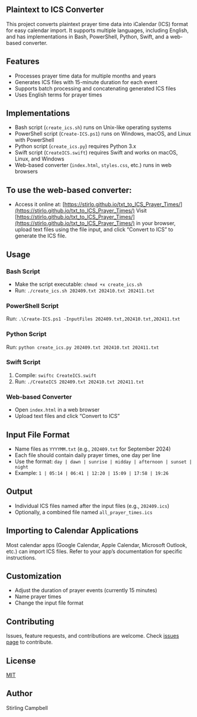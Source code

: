 ## Plaintext to ICS Converter

This project converts plaintext prayer time data into iCalendar (ICS) format for easy calendar import. It supports multiple languages, including English, and has implementations in Bash, PowerShell, Python, Swift, and a web-based converter.

## Features

- Processes prayer time data for multiple months and years
- Generates ICS files with 15-minute duration for each event
- Supports batch processing and concatenating generated ICS files
- Uses English terms for prayer times

## Implementations

- Bash script (`create_ics.sh`) runs on Unix-like operating systems
- PowerShell script (`Create-ICS.ps1`) runs on Windows, macOS, and Linux with PowerShell
- Python script (`create_ics.py`) requires Python 3.x
- Swift script (`CreateICS.swift`) requires Swift and works on macOS, Linux, and Windows
- Web-based converter (`index.html`, `styles.css`, etc.) runs in web browsers

## To use the web-based converter:

- Access it online at: [https://stirlo.github.io/txt_to_ICS_Prayer_Times/](https://stirlo.github.io/txt_to_ICS_Prayer_Times/)
Visit [https://stirlo.github.io/txt_to_ICS_Prayer_Times/](https://stirlo.github.io/txt_to_ICS_Prayer_Times/) in your browser, upload text files using the file input, and click “Convert to ICS” to generate the ICS file.

## Usage

### Bash Script

- Make the script executable: `chmod +x create_ics.sh`
- Run: `./create_ics.sh 202409.txt 202410.txt 202411.txt`

### PowerShell Script

Run: `.\Create-ICS.ps1 -InputFiles 202409.txt,202410.txt,202411.txt`

### Python Script

Run: `python create_ics.py 202409.txt 202410.txt 202411.txt`

### Swift Script

1. Compile: `swiftc CreateICS.swift`
2. Run: `./CreateICS 202409.txt 202410.txt 202411.txt`

### Web-based Converter

- Open `index.html` in a web browser
- Upload text files and click “Convert to ICS”

## Input File Format

- Name files as `YYYYMM.txt` (e.g., `202409.txt` for September 2024)
- Each file should contain daily prayer times, one day per line
- Use the format: `day | dawn | sunrise | midday | afternoon | sunset | night`
- Example: `1 | 05:14 | 06:41 | 12:20 | 15:09 | 17:58 | 19:26`

## Output

- Individual ICS files named after the input files (e.g., `202409.ics`)
- Optionally, a combined file named `all_prayer_times.ics`

## Importing to Calendar Applications

Most calendar apps (Google Calendar, Apple Calendar, Microsoft Outlook, etc.) can import ICS files. Refer to your app’s documentation for specific instructions.

## Customization

- Adjust the duration of prayer events (currently 15 minutes)
- Name prayer times
- Change the input file format

## Contributing

Issues, feature requests, and contributions are welcome. Check [issues page](https://github.com/stirlo/txt_to_ICS_Prayer_Times/issues) to contribute.

## License

[MIT](https://choosealicense.com/licenses/mit/)

## Author

Stirling Campbell
